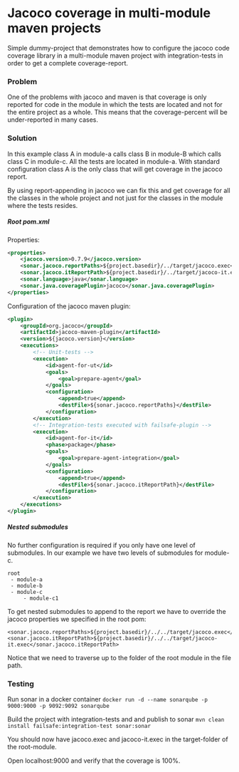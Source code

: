 # Jacoco coverage in multi-module maven projects

Simple dummy-project that demonstrates how to configure the jacoco code coverage 
library in a multi-module maven project with integration-tests in order to get
a complete coverage-report.

### Problem
One of the problems with jacoco and maven is that coverage is only 
reported for code in the module in which the tests are located and not for
the entire project as a whole. This means that the coverage-percent will
be under-reported in many cases. 

### Solution
In this example class A in module-a calls class B in module-B which calls class C
in module-c. All the tests are located in module-a. With standard configuration class A
is the only class that will get coverage in the jacoco report. 

By using report-appending in jacoco we can fix this and get coverage for all the classes
in the whole project and not just for the classes in the module where the tests resides.

##### Root pom.xml

Properties:
```xml
<properties>
    <jacoco.version>0.7.9</jacoco.version>
    <sonar.jacoco.reportPaths>${project.basedir}/../target/jacoco.exec</sonar.jacoco.reportPaths>
    <sonar.jacoco.itReportPath>${project.basedir}/../target/jacoco-it.exec</sonar.jacoco.itReportPath>
    <sonar.language>java</sonar.language>
    <sonar.java.coveragePlugin>jacoco</sonar.java.coveragePlugin>
</properties>
````

Configuration of the jacoco maven plugin:
```xml
<plugin>
    <groupId>org.jacoco</groupId>
    <artifactId>jacoco-maven-plugin</artifactId>
    <version>${jacoco.version}</version>
    <executions>
        <!-- Unit-tests -->
        <execution>
            <id>agent-for-ut</id>
            <goals>
                <goal>prepare-agent</goal>
            </goals>
            <configuration>
                <append>true</append>
                <destFile>${sonar.jacoco.reportPaths}</destFile>
            </configuration>
        </execution>
        <!-- Integration-tests executed with failsafe-plugin -->
        <execution>
            <id>agent-for-it</id>
            <phase>package</phase>
            <goals>
                <goal>prepare-agent-integration</goal>
            </goals>
            <configuration>
                <append>true</append>
                <destFile>${sonar.jacoco.itReportPath}</destFile>
            </configuration>
        </execution>
    </executions>
</plugin>
```

##### Nested submodules
No further configuration is required if you only have one level of submodules.
In our example we have two levels of submodules for module-c.
```
root
 - module-a
 - module-b
 - module-c
     - module-c1
```

To get nested submodules to append to the report we have to override the jacoco properties
we specified in the root pom:
```
<sonar.jacoco.reportPaths>${project.basedir}/../../target/jacoco.exec</sonar.jacoco.reportPaths>
<sonar.jacoco.itReportPath>${project.basedir}/../../target/jacoco-it.exec</sonar.jacoco.itReportPath>
```

Notice that we need to traverse up to the folder of the root module in the file path.

### Testing
Run sonar in a docker container
`docker run -d --name sonarqube -p 9000:9000 -p 9092:9092 sonarqube`

Build the project with integration-tests and and publish to sonar
`mvn clean install failsafe:integration-test sonar:sonar`

You should now have jacoco.exec and jacoco-it.exec in the target-folder of the root-module.

Open localhost:9000 and verify that the coverage is 100%.